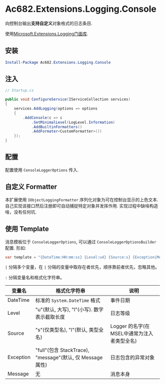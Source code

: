 # Ac682.Extensions.Logging.Console

向控制台输出**支持自定义**对象格式的日志条目.

使用[Microsoft.Extensions.Logging门面库](https://www.nuget.org/packages/Microsoft.Extensions.Logging).

## 安装

```powershell
Install-Package Ac682.Extensions.Logging.Console
```

## 注入

```csharp
// Startup.cs

public void ConfigureService(IServiceCollection services)
{
    services.AddLogging(options => options
    {
        .AddConsole(c => c
            .SetMinimalLevel(LogLevel.Information)
            .AddBuiltinFormatters()
            .AddFormater<CustomFormatter>())
    });
}
```

## 配置

配置使用 `ConsoleLoggerOptions` 传入.

## 自定义 Formatter

本扩展使用 `IObjectLoggingFormatter` 序列化对象为可在控制台显示的上色文本.
自己实现该接口然后注册即可自动捕捉特定对象并发挥作用.
实现过程中缺啥构造啥，没有任何坑.

## 使用 Template

消息模板位于 `ConsoleLoggerOptions`, 可以通过 `ConsoleLoggerOptionsBuilder` 配置.
形如:

```csharp
var template = "{DateTime:HH:mm:ss} {Level:u4} {Source:s} {Exception|Message}\n";
```

`|` 分隔多个变量，在 `|` 分隔的变量中取存在者优先，顺序靠前者优先，忽略其他。

`:` 分隔变量名和格式化字符串。

| 变量名 | 格式化字符串 | 说明 |
| --- | --- | --- |
| DateTime | 标准的 `System.DateTime` 格式 | 事件日期 |
| Level | "u"(默认, 大写), "l"(小写). 数字表示截取长度 | 日志等级 |
| Source | "s"(仅类型名), "l"(默认, 类型全名) | Logger 的名字(在MSEL中通常为注入者类型全名) |
| Exception | "full"(包含 StackTrace), "message"(默认, 仅 Message 属性) | 日志包含的异常对象 |
| Message | 无 | 消息本身 |
